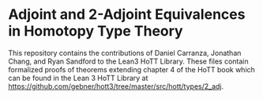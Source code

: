 # Adjoint and 2-Adjoint Equivalences in Homotopy Type Theory

This repository contains the contributions of Daniel Carranza, Jonathan Chang, and Ryan Sandford 
to the Lean3 HoTT Library. These files contain formalized proofs of theorems 
extending chapter 4 of the HoTT book which can be found in the Lean 3 HoTT 
Library at https://github.com/gebner/hott3/tree/master/src/hott/types/2_adj.
